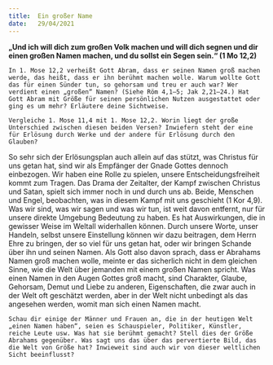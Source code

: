 ```yaml
---
title:  Ein großer Name
date:   29/04/2021
---
```


**„Und ich will dich zum großen Volk machen und will dich segnen und dir einen großen Namen machen, und du sollst ein Segen sein.“ (1 Mo 12,2)**

`In 1. Mose 12,2 verheißt Gott Abram, dass er seinen Namen groß machen werde, das heißt, dass er ihn berühmt machen wolle. Warum wollte Gott das für einen Sünder tun, so gehorsam und treu er auch war? Wer verdient einen „großen“ Namen? (Siehe Röm 4,1–5; Jak 2,21–24.) Hat Gott Abram mit Größe für seinen persönlichen Nutzen ausgestattet oder ging es um mehr? Erläutere deine Sichtweise.`

`Vergleiche 1. Mose 11,4 mit 1. Mose 12,2. Worin liegt der große Unterschied zwischen diesen beiden Versen? Inwiefern steht der eine für Erlösung durch Werke und der andere für Erlösung durch den Glauben?`

So sehr sich der Erlösungsplan auch allein auf das stützt, was Christus für uns getan hat, sind wir als Empfänger der Gnade Gottes dennoch einbezogen. Wir haben eine Rolle zu spielen, unsere Entscheidungsfreiheit kommt zum Tragen. Das Drama der Zeitalter, der Kampf zwischen Christus und Satan, spielt sich immer noch in und durch uns ab. Beide, Menschen und Engel, beobachten, was in diesem Kampf mit uns geschieht (1 Kor 4,9). Was wir sind, was wir sagen und was wir tun, ist weit davon entfernt, nur für unsere direkte Umgebung Bedeutung zu haben. Es hat Auswirkungen, die in gewisser Weise im Weltall widerhallen können. Durch unsere Worte, unser Handeln, selbst unsere Einstellung können wir dazu beitragen, dem Herrn Ehre zu bringen, der so viel für uns getan hat, oder wir bringen Schande über ihn und seinen Namen. Als Gott also davon sprach, dass er Abrahams Namen groß machen wolle, meinte er das sicherlich nicht in dem gleichen Sinne, wie die Welt über jemanden mit einem großen Namen spricht. Was einen Namen in den Augen Gottes groß macht, sind Charakter, Glaube, Gehorsam, Demut und Liebe zu anderen, Eigenschaften, die zwar auch in der Welt oft geschätzt werden, aber in der Welt nicht unbedingt als das angesehen werden, womit man sich einen Namen macht.

`Schau dir einige der Männer und Frauen an, die in der heutigen Welt „einen Namen haben“, seien es Schauspieler, Politiker, Künstler, reiche Leute usw. Was hat sie berühmt gemacht? Stell dies der Größe Abrahams gegenüber. Was sagt uns das über das pervertierte Bild, das die Welt von Größe hat? Inwieweit sind auch wir von dieser weltlichen Sicht beeinflusst?`

